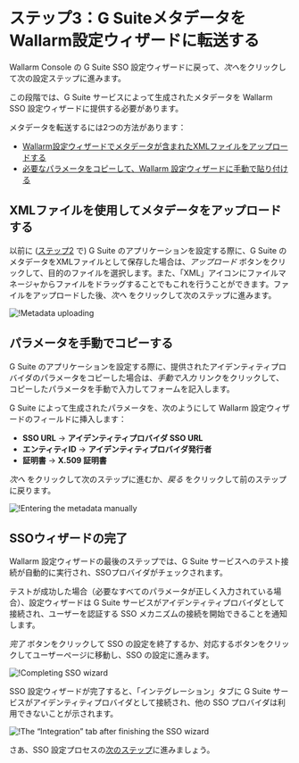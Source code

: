 # ステップ3：G SuiteメタデータをWallarm設定ウィザードに転送する

[img-sp-wizard-transfer-metadata]:  ../../../../images/admin-guides/configuration-guides/sso/gsuite/sp-wizard-transfer-metadata.png
[img-transfer-metadata-manually]:   ../../../../images/admin-guides/configuration-guides/sso/gsuite/transfer-metadata-manually.png
[img-sp-wizard-finish]:             ../../../../images/admin-guides/configuration-guides/sso/gsuite/sp-wizard-finish.png
[img-integration-tab]:               ../../../../images/admin-guides/configuration-guides/sso/gsuite/integration-tab.png

[doc-setup-idp]:                    setup-idp.md
[doc-allow-access-to-wl]:           allow-access-to-wl.md

[anchor-upload-metadata-xml]:       #uploading-metadata-using-an-xml-file
[anchor-upload-metadata-manually]:  #copying-parameters-manually

Wallarm Console の G Suite SSO 設定ウィザードに戻って、*次へ*をクリックして次の設定ステップに進みます。

この段階では、G Suite サービスによって生成されたメタデータを Wallarm SSO 設定ウィザードに提供する必要があります。

メタデータを転送するには2つの方法があります：
*   [Wallarm設定ウィザードでメタデータが含まれたXMLファイルをアップロードする][anchor-upload-metadata-xml]
*   [必要なパラメータをコピーして、Wallarm 設定ウィザードに手動で貼り付ける][anchor-upload-metadata-manually]

##  XMLファイルを使用してメタデータをアップロードする

以前に ([ステップ2][doc-setup-idp] で) G Suite のアプリケーションを設定する際に、G Suite のメタデータをXMLファイルとして保存した場合は、*アップロード* ボタンをクリックして、目的のファイルを選択します。また、「XML」アイコンにファイルマネージャからファイルをドラッグすることでもこれを行うことができます。ファイルをアップロードした後、*次へ* をクリックして次のステップに進みます。

![!Metadata uploading][img-sp-wizard-transfer-metadata]

##  パラメータを手動でコピーする

G Suite のアプリケーションを設定する際に、提供されたアイデンティティプロバイダのパラメータをコピーした場合は、*手動で入力* リンクをクリックして、コピーしたパラメータを手動で入力してフォームを記入します。

G Suite によって生成されたパラメータを、次のようにして Wallarm 設定ウィザードのフィールドに挿入します：

*   **SSO URL** → **アイデンティティプロバイダ SSO URL**
*   **エンティティID** → **アイデンティティプロバイダ発行者**
*   **証明書** → **X.509 証明書**

*次へ* をクリックして次のステップに進むか、*戻る* をクリックして前のステップに戻ります。

![!Entering the metadata manually][img-transfer-metadata-manually]

##  SSOウィザードの完了

Wallarm 設定ウィザードの最後のステップでは、G Suite サービスへのテスト接続が自動的に実行され、SSOプロバイダがチェックされます。

テストが成功した場合（必要なすべてのパラメータが正しく入力されている場合）、設定ウィザードは G Suite サービスがアイデンティティプロバイダとして接続され、ユーザーを認証する SSO メカニズムの接続を開始できることを通知します。

*完了* ボタンをクリックして SSO の設定を終了するか、対応するボタンをクリックしてユーザーページに移動し、SSO の設定に進みます。

![!Completing SSO wizard][img-sp-wizard-finish]

SSO 設定ウィザードが完了すると、「インテグレーション」タブに G Suite サービスがアイデンティティプロバイダとして接続され、他の SSO プロバイダは利用できないことが示されます。

![!The “Integration” tab after finishing the SSO wizard][img-integration-tab]


さあ、SSO 設定プロセスの[次のステップ][doc-allow-access-to-wl]に進みましょう。